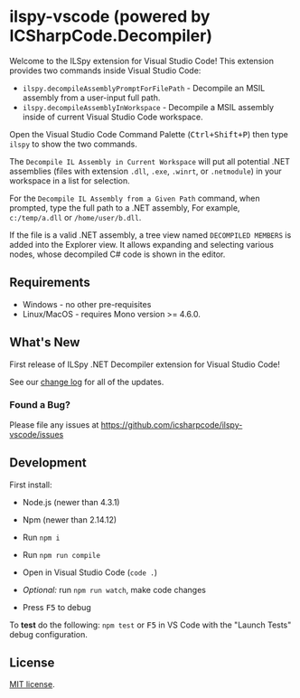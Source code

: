 # ilspy-vscode (powered by ICSharpCode.Decompiler)

Welcome to the ILSpy extension for Visual Studio Code! This extension provides two commands inside Visual Studio Code:

* `ilspy.decompileAssemblyPromptForFilePath` - Decompile an MSIL assembly from a user-input full path.
* `ilspy.decompileAssemblyInWorkspace` - Decompile a MSIL assembly inside of current Visual Studio Code workspace.

Open the Visual Studio Code Command Palette (<kbd>Ctrl+Shift+P</kbd>) then type `ilspy` to show the two commands.

The `Decompile IL Assembly in Current Workspace` will put all potential .NET assemblies
(files with extension `.dll`, `.exe`, `.winrt`, or `.netmodule`) in your
workspace in a list for selection.

For the `Decompile IL Assembly from a Given Path` command, when prompted, type the full path to a .NET assembly,
For example, `c:/temp/a.dll` or `/home/user/b.dll`.

If the file is a valid .NET assembly, a tree view named `DECOMPILED MEMBERS` is added into the Explorer view.
It allows expanding and selecting various nodes, whose decompiled C# code is shown in the editor.

## Requirements

* Windows - no other pre-requisites
* Linux/MacOS - requires Mono version >= 4.6.0.

## What's New

First release of ILSpy .NET Decompiler extension for Visual Studio Code!

See our [change log](CHANGELOG.md) for all of the updates.

### Found a Bug?
Please file any issues at https://github.com/icsharpcode/ilspy-vscode/issues

## Development

First install:
* Node.js (newer than 4.3.1)
* Npm (newer than 2.14.12)

* Run `npm i`
* Run `npm run compile`
* Open in Visual Studio Code (`code .`)
* *Optional:* run `npm run watch`, make code changes
* Press <kbd>F5</kbd> to debug

To **test** do the following: `npm test` or <kbd>F5</kbd> in VS Code with the "Launch Tests" debug configuration.

## License

[MIT license](LICENSE.TXT).
